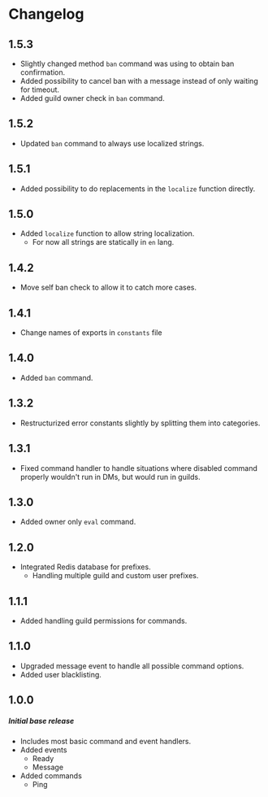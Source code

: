 # Changelog

## 1.5.3

- Slightly changed method `ban` command was using to obtain ban confirmation.
- Added possibility to cancel ban with a message instead of only waiting for timeout.
- Added guild owner check in `ban` command.

## 1.5.2

- Updated `ban` command to always use localized strings.

## 1.5.1

- Added possibility to do replacements in the `localize` function directly.

## 1.5.0

- Added `localize` function to allow string localization.
  - For now all strings are statically in `en` lang.

## 1.4.2

- Move self ban check to allow it to catch more cases.

## 1.4.1

- Change names of exports in `constants` file

## 1.4.0

- Added `ban` command.

## 1.3.2

- Restructurized error constants slightly by splitting them into categories.

## 1.3.1

- Fixed command handler to handle situations where disabled command properly wouldn't run in DMs, but would run in guilds.

## 1.3.0

- Added owner only `eval` command.

## 1.2.0

- Integrated Redis database for prefixes.
  - Handling multiple guild and custom user prefixes.

## 1.1.1

- Added handling guild permissions for commands.

## 1.1.0

- Upgraded message event to handle all possible command options.
- Added user blacklisting.

## 1.0.0

##### Initial base release

- Includes most basic command and event handlers.
- Added events
  - Ready
  - Message
- Added commands
  - Ping